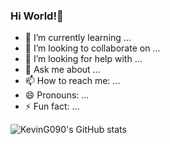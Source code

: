 ### Hi World!👋


<!--
**KevinG090/KevinG090** is a ✨ _special_ ✨ repository because its `README.md` (this file) appears on your GitHub profile.

Here are some ideas to get you started:
-->
- 🌱 I’m currently learning ...
- 👯 I’m looking to collaborate on ...
- 🤔 I’m looking for help with ...
- 💬 Ask me about ...
- 📫 How to reach me: ...
- 😄 Pronouns: ...
- ⚡ Fun fact: ...

![KevinG090's GitHub stats](https://github-readme-stats.vercel.app/api?username=KevinG090&show_icons=true&theme=github_dark)
